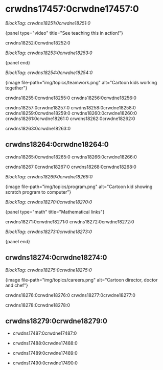 # crwdns17457:0crwdne17457:0

*BlockTag: crwdns18251:0crwdne18251:0*

{panel type="video" title="See teaching this in action!"}

crwdns18252:0crwdne18252:0

*BlockTag: crwdns18253:0crwdne18253:0*

{panel end}

*BlockTag: crwdns18254:0crwdne18254:0*

{image file-path="img/topics/teamwork.png" alt="Cartoon kids working together"}

crwdns18255:0crwdne18255:0 crwdns18256:0crwdne18256:0

crwdns18257:0crwdne18257:0 crwdns18258:0crwdne18258:0 crwdns18259:0crwdne18259:0 crwdns18260:0crwdne18260:0 crwdns18261:0crwdne18261:0 crwdns18262:0crwdne18262:0

crwdns18263:0crwdne18263:0

## crwdns18264:0crwdne18264:0

crwdns18265:0crwdne18265:0 crwdns18266:0crwdne18266:0

crwdns18267:0crwdne18267:0 crwdns18268:0crwdne18268:0

*BlockTag: crwdns18269:0crwdne18269:0*

{image file-path="img/topics/program.png" alt="Cartoon kid showing scratch program to computer"}

*BlockTag: crwdns18270:0crwdne18270:0*

{panel type="math" title="Mathematical links"}

crwdns18271:0crwdne18271:0 crwdns18272:0crwdne18272:0

*BlockTag: crwdns18273:0crwdne18273:0*

{panel end}

## crwdns18274:0crwdne18274:0

*BlockTag: crwdns18275:0crwdne18275:0*

{image file-path="img/topics/careers.png" alt="Cartoon director, doctor and chef"}

crwdns18276:0crwdne18276:0 crwdns18277:0crwdne18277:0

crwdns18278:0crwdne18278:0

## crwdns18279:0crwdne18279:0

- crwdns17487:0crwdne17487:0

- crwdns17488:0crwdne17488:0

- crwdns17489:0crwdne17489:0

- crwdns17490:0crwdne17490:0